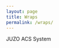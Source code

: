 ```yaml
---
layout: page
title: Wraps
permalink: /wraps/
---
```

<!-- Include the CSS & JS.. (This could be direct from the package or bundled) -->
<link rel="stylesheet" href="/src/lite-yt-embed.css" />

<script src="/src/lite-yt-embed.js"></script>

<!-- Use the element. You may use it before the lite-yt-embed JS is executed. -->
<p>JUZO ACS System</p>
<lite-youtube videoid="U7tDpdQsTeI" style="background-image: url('https://i.ytimg.com/vi/U7tDpdQsTeI/maxresdefault.jpg');" playlabel="Play: JUZO ACS System"></lite-youtube>

<br>


